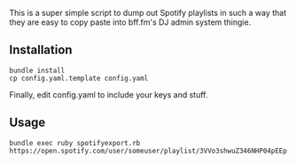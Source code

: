 This is a super simple script to dump out Spotify playlists in such a way that they are easy to copy paste
into bff.fm's DJ admin system thingie.

## Installation

```
bundle install
cp config.yaml.template config.yaml
```

Finally, edit config.yaml to include your keys and stuff.

## Usage

`bundle exec ruby spotifyexport.rb https://open.spotify.com/user/someuser/playlist/3VVo3shwuZ346NHP04pEEp`
